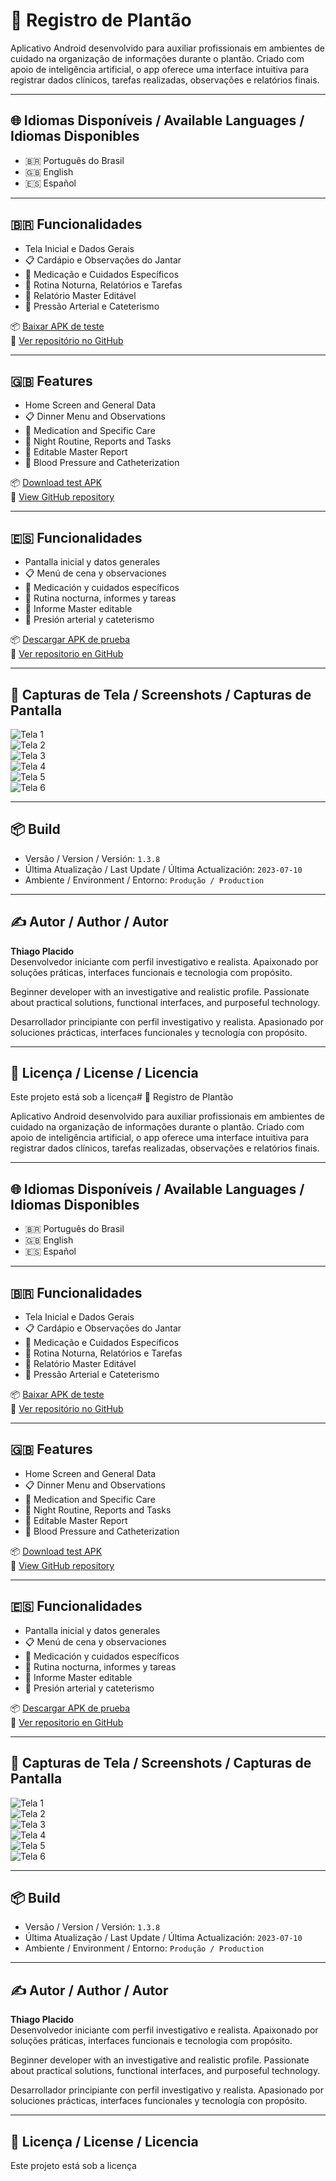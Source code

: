 # 🏥 Registro de Plantão

Aplicativo Android desenvolvido para auxiliar profissionais em ambientes de cuidado na organização de informações durante o plantão. Criado com apoio de inteligência artificial, o app oferece uma interface intuitiva para registrar dados clínicos, tarefas realizadas, observações e relatórios finais.

---

## 🌐 Idiomas Disponíveis / Available Languages / Idiomas Disponibles

- 🇧🇷 Português do Brasil
- 🇬🇧 English
- 🇪🇸 Español

---

## 🇧🇷 Funcionalidades

- Tela Inicial e Dados Gerais
- 📋 Cardápio e Observações do Jantar
- 💊 Medicação e Cuidados Específicos
- 🌙 Rotina Noturna, Relatórios e Tarefas
- 📘 Relatório Master Editável
- 💉 Pressão Arterial e Cateterismo

📦 [Baixar APK de teste](app-debug.apk)  
🔗 [Ver repositório no GitHub](https://github.com/thiagoplacido/registro-plantao)

---

## 🇬🇧 Features

- Home Screen and General Data
- 📋 Dinner Menu and Observations
- 💊 Medication and Specific Care
- 🌙 Night Routine, Reports and Tasks
- 📘 Editable Master Report
- 💉 Blood Pressure and Catheterization

📦 [Download test APK](app-debug.apk)  
🔗 [View GitHub repository](https://github.com/thiagoplacido/registro-plantao)

---

## 🇪🇸 Funcionalidades

- Pantalla inicial y datos generales
- 📋 Menú de cena y observaciones
- 💊 Medicación y cuidados específicos
- 🌙 Rutina nocturna, informes y tareas
- 📘 Informe Master editable
- 💉 Presión arterial y cateterismo

📦 [Descargar APK de prueba](app-debug.apk)  
🔗 [Ver repositorio en GitHub](https://github.com/thiagoplacido/registro-plantao)

---

## 📸 Capturas de Tela / Screenshots / Capturas de Pantalla

![Tela 1](screenshots/1.png)  
![Tela 2](screenshots/2.png)  
![Tela 3](screenshots/3.png)  
![Tela 4](screenshots/4.png)  
![Tela 5](screenshots/5.png)  
![Tela 6](screenshots/6.png)

---

## 📦 Build

- Versão / Version / Versión: `1.3.8`  
- Última Atualização / Last Update / Última Actualización: `2023-07-10`  
- Ambiente / Environment / Entorno: `Produção / Production`

---

## ✍️ Autor / Author / Autor

**Thiago Placido**  
Desenvolvedor iniciante com perfil investigativo e realista. Apaixonado por soluções práticas, interfaces funcionais e tecnologia com propósito.

Beginner developer with an investigative and realistic profile. Passionate about practical solutions, functional interfaces, and purposeful technology.

Desarrollador principiante con perfil investigativo y realista. Apasionado por soluciones prácticas, interfaces funcionales y tecnología con propósito.

---

## 📄 Licença / License / Licencia

Este projeto está sob a licença# 🏥 Registro de Plantão

Aplicativo Android desenvolvido para auxiliar profissionais em ambientes de cuidado na organização de informações durante o plantão. Criado com apoio de inteligência artificial, o app oferece uma interface intuitiva para registrar dados clínicos, tarefas realizadas, observações e relatórios finais.

---

## 🌐 Idiomas Disponíveis / Available Languages / Idiomas Disponibles

- 🇧🇷 Português do Brasil
- 🇬🇧 English
- 🇪🇸 Español

---

## 🇧🇷 Funcionalidades

- Tela Inicial e Dados Gerais
- 📋 Cardápio e Observações do Jantar
- 💊 Medicação e Cuidados Específicos
- 🌙 Rotina Noturna, Relatórios e Tarefas
- 📘 Relatório Master Editável
- 💉 Pressão Arterial e Cateterismo

📦 [Baixar APK de teste](app-debug.apk)  
🔗 [Ver repositório no GitHub](https://github.com/thiagoplacido/registro-plantao)

---

## 🇬🇧 Features

- Home Screen and General Data
- 📋 Dinner Menu and Observations
- 💊 Medication and Specific Care
- 🌙 Night Routine, Reports and Tasks
- 📘 Editable Master Report
- 💉 Blood Pressure and Catheterization

📦 [Download test APK](app-debug.apk)  
🔗 [View GitHub repository](https://github.com/thiagoplacido/registro-plantao)

---

## 🇪🇸 Funcionalidades

- Pantalla inicial y datos generales
- 📋 Menú de cena y observaciones
- 💊 Medicación y cuidados específicos
- 🌙 Rutina nocturna, informes y tareas
- 📘 Informe Master editable
- 💉 Presión arterial y cateterismo

📦 [Descargar APK de prueba](app-debug.apk)  
🔗 [Ver repositorio en GitHub](https://github.com/thiagoplacido/registro-plantao)

---

## 📸 Capturas de Tela / Screenshots / Capturas de Pantalla

![Tela 1](screenshots/1.png)  
![Tela 2](screenshots/2.png)  
![Tela 3](screenshots/3.png)  
![Tela 4](screenshots/4.png)  
![Tela 5](screenshots/5.png)  
![Tela 6](screenshots/6.png)

---

## 📦 Build

- Versão / Version / Versión: `1.3.8`  
- Última Atualização / Last Update / Última Actualización: `2023-07-10`  
- Ambiente / Environment / Entorno: `Produção / Production`

---

## ✍️ Autor / Author / Autor

**Thiago Placido**  
Desenvolvedor iniciante com perfil investigativo e realista. Apaixonado por soluções práticas, interfaces funcionais e tecnologia com propósito.

Beginner developer with an investigative and realistic profile. Passionate about practical solutions, functional interfaces, and purposeful technology.

Desarrollador principiante con perfil investigativo y realista. Apasionado por soluciones prácticas, interfaces funcionales y tecnología con propósito.

---

## 📄 Licença / License / Licencia

Este projeto está sob a licença
